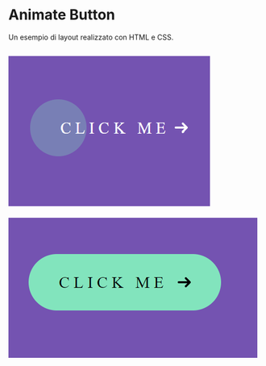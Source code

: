 # Animate Button
 
Un esempio di layout realizzato con HTML e CSS.

![click_me](asset/img/click_me.png)
---
![click_me2](asset/img/click_me2.png)